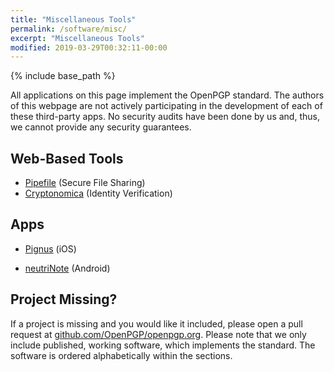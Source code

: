 ```yaml
---
title: "Miscellaneous Tools"
permalink: /software/misc/
excerpt: "Miscellaneous Tools"
modified: 2019-03-29T00:32:11-00:00
---
```


{% include base_path %}

All applications on this page implement the OpenPGP standard.
The authors of this webpage are not actively participating in the development of each of these third-party apps.
No security audits have been done by us and, thus, we cannot provide any security guarantees.

## Web-Based Tools
* [Pipefile](https://pipefile.com) (Secure File Sharing)
* [Cryptonomica](https://cryptonomica.net/#!/openPGPOnline) (Identity Verification)

## Apps
* [Pignus](https://www.frobese.de/pignus) (iOS)

* [neutriNote](https://play.google.com/store/apps/details?id=com.appmindlab.nano) (Android)

## Project Missing?
If a project is missing and you would like it included, please open a pull request at [github.com/OpenPGP/openpgp.org](https://github.com/OpenPGP/openpgp.org).
Please note that we only include published, working software, which implements the standard.
The software is ordered alphabetically within the sections.
